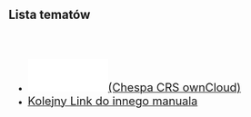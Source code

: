 <link type="text/css" rel="stylesheet" href="/docs/assets/css/style.css" />

## Lista tematów
<div style="margin-left: 10px">
<br/><br/>
<ul>
  <li><a href="ownCloudManual.html"><span style="font-size: 20px"><img width="30%" height="30%" src="/docs/assets/images/logoOwnClod.svg"/>(Chespa CRS ownCloud)</span></a></li>
  <li><a href="ownCloudManual.html"><span style="font-size: 20px">Kolejny Link do innego manuala</span></a></li>
</ul>
</div>

